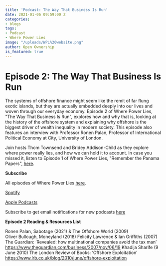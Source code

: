 ```yaml
---
title: 'Podcast: The Way That Business Is Run'
date: 2021-01-06 09:59:00 Z
categories:
- blogs
tags:
- Podcast
- Where Power Lies
image: "/uploads/WPL%20website.png"
author: Open Ownership
is_featured: true
---
```


# Episode 2: The Way That Business Is Run

The systems of offshore finance might seem like the remit of far flung exotic islands, but they are actually embedded deeply into our lives and woven through our everyday economy. Episode 2 of Where Power Lies, "The Way That Business Is Run", explores how and why that is, looking at the history of the offshore system and explaining why offshore is the biggest driver of wealth inequality in modern society. This episode also features an interview with Professor Ronen Palan, Professor of International Political Economy at City, University of London.

Join hosts Thom Townsend and Bridey Addison-Child as they explore where power really lies, and how we can hold it to account. In case you missed it, listen to Episode 1 of Where Power Lies, "Remember the Panama Papers", [here](https://anchor.fm/open-ownership). 

**Subscribe**

All episodes of Where Power Lies [here](https://anchor.fm/open-ownership). 

[Spotify](https://open.spotify.com/show/16qG5QqWvFgJhobC6QdKBO)

[Apple Podcasts](https://podcasts.apple.com/gb/podcast/where-power-lies/id1524823475?i=1000501814113)

Subscribe to get email notifications for new podcasts [here](http://mailchi.mp/5afaf6c00a06/where-power-lies-landing-page)

**Episode 2 Reading & Resources List**

Ronen Palan, Sabotage (2021) & The Offshore World (2009)  
Oliver Bullough, Moneyland (2018)
Felicity Lawrence & Ian Griffiths (2007) The Guardian: ‘Revealed: how multinational companies avoid the tax man’ https://www.theguardian.com/business/2007/nov/06/19
Khadija Sharife (9 June 2010) The London Review of Books: ‘Offshore Exploitation’ https://www.lrb.co.uk/blog/2010/june/offshore-exploitation 